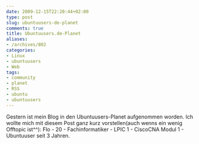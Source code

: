 ```yaml
---
date: 2009-12-15T22:20:44+02:00
type: post
slug: ubuntuusers-de-planet
comments: true
title: Ubuntuusers.de-Planet
aliases:
- /archives/802
categories:
- Linux
- ubuntuusers
- Web
tags:
- community
- planet
- RSS
- ubuntu
- ubuntuusers
---
```


Gestern ist mein Blog in den Ubuntuusers-Planet aufgenommen worden. Ich
wollte mich mit diesem Post ganz kurz vorstellen(auch wenns ein wenig
Offtopic ist^^): Flo - 20 - Fachinformatiker - LPIC 1 - CiscoCNA Modul 1 -
Ubuntuuser seit 3 Jahren.
